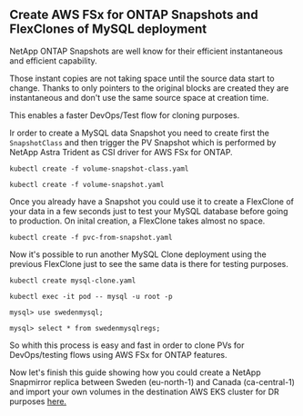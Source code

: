 ## Create AWS FSx for ONTAP Snapshots and FlexClones of MySQL deployment

NetApp ONTAP Snapshots are well know for their efficient instantaneous and efficient capability.

Those instant copies are not taking space until the source data start to change. Thanks to only pointers to the original blocks are created they are instantaneous and don't use the same source space at creation time.

This enables a faster DevOps/Test flow for cloning purposes.

Ir order to create a MySQL data Snapshot you need to create first the ````SnapshotClass```` and then trigger the PV Snapshot which is performed by NetApp Astra Trident as CSI driver for AWS FSx for ONTAP.

`````
kubectl create -f volume-snapshot-class.yaml

kubectl create -f volume-snapshot.yaml
`````
Once you already have a Snapshot you could use it to create a FlexClone of your data in a few seconds just to test your MySQL database before going to production. On inital creation, a FlexClone takes almost no space. 

``````
kubectl create -f pvc-from-snapshot.yaml
```````
Now it's possible to run another MySQL Clone deployment using the previous FlexClone just to see the same data is there for testing purposes.
``````
kubectl create mysql-clone.yaml

kubectl exec -it pod -- mysql -u root -p

mysql> use swedenmysql;

mysql> select * from swedenmysqlregs;
``````

So whith this process is easy and fast in order to clone PVs for DevOps/testing flows using AWS FSx for ONTAP features.

Now let's finish this guide showing how you could create a NetApp Snapmirror replica between Sweden (eu-north-1) and Canada (ca-central-1) and import your own volumes in the destination AWS EKS cluster for DR purposes [here.](/3-Trident_Import_CrossRegion/README-import.md)